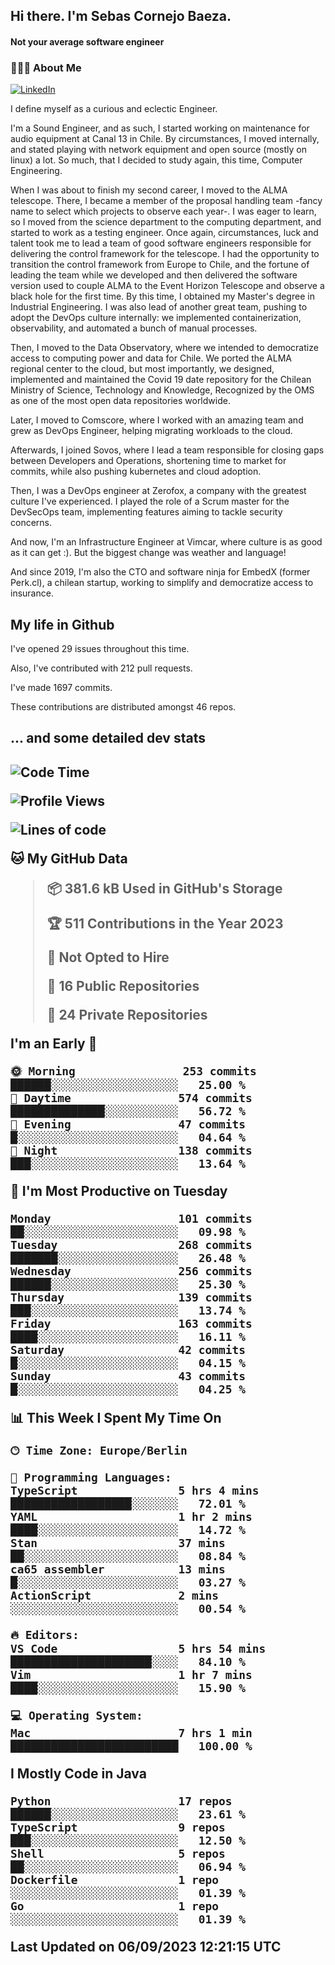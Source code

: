 <h2> Hi there.  I'm Sebas Cornejo Baeza.</h2>
<h4> Not your average software engineer</h4>
<h3> 👨🏻‍💻 About Me </h3>
<a href="http://linkedin.com/in/sebastian-cornejo-baeza/"><img alt="LinkedIn" src="https://img.shields.io/badge/Sebas%20Cornejo%20-informational?style=appveyor&logo=linkedin"></a>


I define myself as a curious and eclectic Engineer.

I'm a Sound Engineer, and as such, I started working on maintenance for audio equipment at Canal 13 in Chile.
By circumstances, I moved internally, and stated playing with network equipment and open source (mostly on linux) 
a lot. So much, that I decided to study again, this time, Computer Engineering.

When I was about to finish my second career, I moved to the ALMA telescope. There, I became a member of the proposal handling team
-fancy name to select which projects to observe each year-. 
I was eager to learn, so I moved from the science department to the computing department, and started to work as 
a testing engineer. Once again, circumstances, luck and talent took me to lead a team of good software engineers 
responsible for delivering the control framework for the telescope. I had the opportunity to transition the control framework from
Europe to Chile, and the fortune of leading the team while we developed and then delivered the software
version used to couple ALMA to the Event Horizon Telescope and observe a black hole for the first time.
By this time, I obtained my Master's degree in Industrial Engineering.
I was also lead of another great team, pushing to adopt the DevOps culture internally: we implemented containerization, observability, and automated a bunch of manual processes.

Then, I moved to the Data Observatory, where we intended to democratize access to computing power
and data for Chile. We ported the ALMA regional center to the cloud, but most importantly, we designed, implemented
and maintained the Covid 19 date repository for the Chilean Ministry of Science, Technology and Knowledge, Recognized by the OMS as one of the most open
data repositories worldwide.

Later, I moved to Comscore, where I worked with an amazing team and grew as DevOps Engineer, helping migrating workloads to the cloud.

Afterwards, I joined Sovos, where I lead a team responsible for closing gaps between Developers and Operations, shortening time to market for commits, while
also pushing kubernetes and cloud adoption.

Then, I was a DevOps engineer at Zerofox, a company with the greatest culture I've experienced. I played the role of a Scrum master for the DevSecOps team,
implementing features aiming to tackle security concerns.

And now, I'm an Infrastructure Engineer at Vimcar, where culture is as good as it can get :). But the biggest change was weather and language!
 
And since 2019, I'm also the CTO and software ninja for EmbedX (former Perk.cl), a chilean startup, working to simplify and democratize access to insurance.

<h2> My life in Github </h2>

I've opened 29 issues throughout this time.

Also, I've contributed with 212 pull requests.

I've made 1697 commits.

These contributions are distributed amongst 46 repos.

<h2>... and some detailed dev stats<h2>

<!--START_SECTION:waka-->
![Code Time](http://img.shields.io/badge/Code%20Time-483%20hrs%2030%20mins-blue)

![Profile Views](http://img.shields.io/badge/Profile%20Views-0-blue)

![Lines of code](https://img.shields.io/badge/From%20Hello%20World%20I%27ve%20Written-750.2%20thousand%20lines%20of%20code-blue)

**🐱 My GitHub Data** 

> 📦 381.6 kB Used in GitHub's Storage 
 > 
> 🏆 511 Contributions in the Year 2023
 > 
> 🚫 Not Opted to Hire
 > 
> 📜 16 Public Repositories 
 > 
> 🔑 24 Private Repositories 
 > 
**I'm an Early 🐤** 

```text
🌞 Morning                253 commits         ██████░░░░░░░░░░░░░░░░░░░   25.00 % 
🌆 Daytime                574 commits         ██████████████░░░░░░░░░░░   56.72 % 
🌃 Evening                47 commits          █░░░░░░░░░░░░░░░░░░░░░░░░   04.64 % 
🌙 Night                  138 commits         ███░░░░░░░░░░░░░░░░░░░░░░   13.64 % 
```
📅 **I'm Most Productive on Tuesday** 

```text
Monday                   101 commits         ██░░░░░░░░░░░░░░░░░░░░░░░   09.98 % 
Tuesday                  268 commits         ███████░░░░░░░░░░░░░░░░░░   26.48 % 
Wednesday                256 commits         ██████░░░░░░░░░░░░░░░░░░░   25.30 % 
Thursday                 139 commits         ███░░░░░░░░░░░░░░░░░░░░░░   13.74 % 
Friday                   163 commits         ████░░░░░░░░░░░░░░░░░░░░░   16.11 % 
Saturday                 42 commits          █░░░░░░░░░░░░░░░░░░░░░░░░   04.15 % 
Sunday                   43 commits          █░░░░░░░░░░░░░░░░░░░░░░░░   04.25 % 
```


📊 **This Week I Spent My Time On** 

```text
🕑︎ Time Zone: Europe/Berlin

💬 Programming Languages: 
TypeScript               5 hrs 4 mins        ██████████████████░░░░░░░   72.01 % 
YAML                     1 hr 2 mins         ████░░░░░░░░░░░░░░░░░░░░░   14.72 % 
Stan                     37 mins             ██░░░░░░░░░░░░░░░░░░░░░░░   08.84 % 
ca65 assembler           13 mins             █░░░░░░░░░░░░░░░░░░░░░░░░   03.27 % 
ActionScript             2 mins              ░░░░░░░░░░░░░░░░░░░░░░░░░   00.54 % 

🔥 Editors: 
VS Code                  5 hrs 54 mins       █████████████████████░░░░   84.10 % 
Vim                      1 hr 7 mins         ████░░░░░░░░░░░░░░░░░░░░░   15.90 % 

💻 Operating System: 
Mac                      7 hrs 1 min         █████████████████████████   100.00 % 
```

**I Mostly Code in Java** 

```text
Python                   17 repos            ██████░░░░░░░░░░░░░░░░░░░   23.61 % 
TypeScript               9 repos             ███░░░░░░░░░░░░░░░░░░░░░░   12.50 % 
Shell                    5 repos             ██░░░░░░░░░░░░░░░░░░░░░░░   06.94 % 
Dockerfile               1 repo              ░░░░░░░░░░░░░░░░░░░░░░░░░   01.39 % 
Go                       1 repo              ░░░░░░░░░░░░░░░░░░░░░░░░░   01.39 % 
```




 Last Updated on 06/09/2023 12:21:15 UTC
<!--END_SECTION:waka-->
